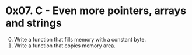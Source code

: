 # 0x07. C - Even more pointers, arrays and strings
0. Write a function that fills memory with a constant byte.
1. Write a function that copies memory area.
